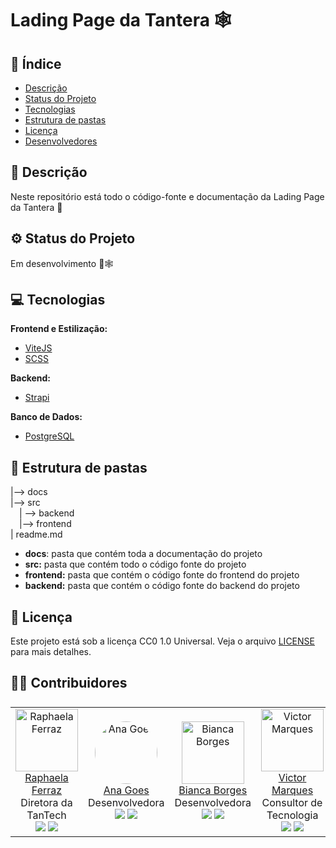 # Lading Page da Tantera 🕸

<!-- imagem de demonstração -->

## 📖 Índice

- [Descrição](#-descrição)
- [Status do Projeto](#-status-do-projeto)
- [Tecnologias](#-tecnologias)
- [Estrutura de pastas](#-estrutura-de-pastas)
- [Licença](#-licença)
- [Desenvolvedores](#-desenvolvedores)

## 📜 Descrição

Neste repositório está todo o código-fonte e documentação da Lading Page da Tantera 💜

<!--- [imagem inicial] --->

## ⚙ Status do Projeto

Em desenvolvimento 🚧🕸

## 💻 Tecnologias

**Frontend e Estilização:**

- [ViteJS](https://vitejs.dev/)
- [SCSS](https://sass-lang.com/)

**Backend:**

- [Strapi](https://docs.strapi.io/dev-docs/intro)

**Banco de Dados:**

- [PostgreSQL](https://www.postgresql.org/)

## 📁 Estrutura de pastas

|--> docs<br>
|--> src<br>
  &emsp;| --> backend <br>
  &emsp;|--> frontend<br>
| readme.md<br>

- **docs**: pasta que contém toda a documentação do projeto
- **src:** pasta que contém todo o código fonte do projeto
- **frontend:** pasta que contém o código fonte do frontend do projeto
- **backend:** pasta que contém o código fonte do backend do projeto

## 📝 Licença

Este projeto está sob a licença CC0 1.0 Universal. Veja o arquivo [LICENSE](LICENSE) para mais detalhes.

## 👨‍💻 Contribuidores

<table style="width:100%; text-align:center; display:flex; align-items: center;">
    <tr>
        <td style="width:100%; text-align:center;">
            <img src="https://avatars.githubusercontent.com/u/86068799?v=4" style="width: 100px;" alt="Raphaela Ferraz"><br>
            <a href="https://github.com/raphaelaferraz" style="text-align:center;">Raphaela Ferraz</a> <br> Diretora da TanTech <br>
            <a href="https://www.linkedin.com/in/raphaela-guiland-ferraz/"><img src="https://img.shields.io/badge/-LinkedIn-blue?style=flat-square&logo=Linkedin&logoColor=white"></a>
            <a href="mailto:raphaela.ferraz@sou.inteli.edu.br"><img src="https://img.shields.io/badge/-Gmail-red?style=flat-square&logo=Gmail&logoColor=white"></a>
        </td>
        <td>
            <img src="https://avatars.githubusercontent.com/u/88007865?v=4&s=100" style="width: 100px; border-radius: 50%;" alt="Ana Goes"><br>
            <a href="https://github.com/Anag0es">Ana Goes</a> <br> Desenvolvedora <br>
            <a href="https://www.linkedin.com/in/ana-luisa-goes-barbosa/"><img src="https://img.shields.io/badge/-LinkedIn-blue?style=flat-square&logo=Linkedin&logoColor=white"></a>
            <a href="mailto:ana.barbosa@sou.inteli.edu.br"><img src="https://img.shields.io/badge/-Gmail-red?style=flat-square&logo=Gmail&logoColor=white"></a>
        </td>
        <td>
            <img src="https://avatars.githubusercontent.com/u/124212005?v=4" style="width: 100px;" alt="Bianca Borges"><br>
            <a href="https://www.linkedin.com/in/bianca-borges-969586206/">Bianca Borges</a><br>Desenvolvedora<br>
            <a href="https://www.linkedin.com/in/bianca-borges-969586206/"><img src="https://img.shields.io/badge/-LinkedIn-blue?style=flat-square&logo=Linkedin&logoColor=white"></a>
            <a href="mailto:bianca.lins@sou.inteli.edu.br"><img src="https://img.shields.io/badge/-Gmail-red?style=flat-square&logo=Gmail&logoColor=white"></a>
        </td>
        <td>
            <img src="https://avatars.githubusercontent.com/u/86068797?v=4" style="width: 100px;" alt="Victor Marques"><br>
            <a href="https://github.com/VictorGM01">Victor Marques</a><br>Consultor de Tecnologia<br>
            <a href="https://www.linkedin.com/in/victor-gabriel-marques/"><img src="https://img.shields.io/badge/-LinkedIn-blue?style=flat-square&logo=Linkedin&logoColor=white"></a>
            <a href="mailto:victor@engvictor.com.br"><img src="https://img.shields.io/badge/-Gmail-red?style=flat-square&logo=Gmail&logoColor=white"></a>
        </td>
        <td>
            <img src="https://media.licdn.com/dms/image/v2/D4E03AQGIAjQvB_ijqg/profile-displayphoto-shrink_100_100/profile-displayphoto-shrink_100_100/0/1677693943386?e=1736985600&v=beta&t=mH2eHywYVpC_MUCT31eNhXR1_ZFd2J9Mjr6mKCwOPDk" style="width: 100px;" alt="Cecília Galvão"><br>
            <a href="https://github.com/ceciliagalvaoo">Cecília Galvão</a><br>Desenvolvedora Backend<br>
            <a href="https://www.linkedin.com/in/cec%C3%ADlia-galv%C3%A3o/"><img src="https://img.shields.io/badge/-LinkedIn-blue?style=flat-square&logo=Linkedin&logoColor=white"></a>
            <a href="mailto:cecilia.galvao@sou.inteli.edu.br"><img src="https://img.shields.io/badge/-Gmail-red?style=flat-square&logo=Gmail&logoColor=white"></a>
        </td>
        <td>
            <img src="https://avatars.githubusercontent.com/u/51976773?v=4" style="width: 100px;" alt="João Victor Campos"><br>
            <a href="https://github.com/souzajv">João Victor Campos</a><br>Desenvolvedor Frontend<br>
            <a href="https://www.linkedin.com/in/joao-souza-campos/"><img src="https://img.shields.io/badge/-LinkedIn-blue?style=flat-square&logo=Linkedin&logoColor=white"></a>
            <a href="mailto:joao.campos@sou.inteli.edu.br"><img src="https://img.shields.io/badge/-Gmail-red?style=flat-square&logo=Gmail&logoColor=white"></a>
        </td>
    </tr>
</table>

